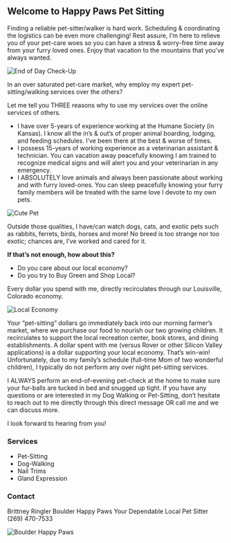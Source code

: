 ## Welcome to Happy Paws Pet Sitting

Finding a reliable pet-sitter/walker is hard work. Scheduling & coordinating the logistics can be even more challenging! Rest assure, I’m here to relieve you of your pet-care woes so you can have a stress & worry-free time away from your furry loved ones. Enjoy that vacation to the mountains that you’ve always wanted.

![End of Day Check-Up](https://i.ibb.co/pPGkdRg/pets-16.jpg)

In an over saturated pet-care market, why employ my expert pet-sitting/walking services over the others?

Let me tell you THREE reasons why to use my services over the online services of others.
* I have over 5-years of experience working at the Humane Society (in Kansas). I know all the in’s & out’s of proper animal boarding, lodging, and feeding schedules. I’ve been there at the best & worse of times.
* I possess 15-years of working experience as a veterinarian assistant & technician. You can vacation away peacefully knowing I am trained to recognize medical signs and will alert you and your veterinarian in any emergency.
* I ABSOLUTELY love animals and always been passionate about working and with furry loved-ones. You can sleep peacefully knowing your furry family members will be treated with the same love I devote to my own pets.

![Cute Pet](https://i.ibb.co/6w6HT65/pets-13.jpg)

Outside those qualities, I have/can watch dogs, cats, and exotic pets such as rabbits, ferrets, birds, horses and more! No breed is too strange nor too exotic; chances are, I’ve worked and cared for it.

**If that’s not enough, how about this?**
* Do you care about our local economy?
* Do you try to Buy Green and Shop Local?

Every dollar you spend with me, directly recirculates through our Louisville, Colorado economy.


![Local Economy](https://i.ibb.co/smVmXJc/Colorado.jpg)

Your “pet-sitting” dollars go immediately back into our morning farmer’s market, where we purchase our food to nourish our two growing children. It recirculates to support the local recreation center, book stores, and dining establishments. A dollar spent with me (versus Rover or other Silicon Valley applications) is a dollar supporting your local economy. That’s win-win! Unfortunately, due to my family’s schedule (full-time Mom of two wonderful children), I typically do not perform any over night pet-sitting services.

I ALWAYS perform an end-of-evening pet-check at the home to make sure your fur-balls are tucked in bed and snugged up tight. If you have any questions or are interested in my Dog Walking or Pet-Sitting, don’t hesitate to reach out to me directly through this direct message OR call me and we can discuss more.

I look forward to hearing from you!

### Services

* Pet-Sitting
* Dog-Walking
* Nail Trims
* Gland Expression

### Contact

Brittney Ringler
Boulder Happy Paws
Your Dependable Local Pet Sitter
(269) 470-7533

![Boulder Happy Paws](https://i.ibb.co/sFxbNXy/Happy-Paws-Flyer.jpg)
